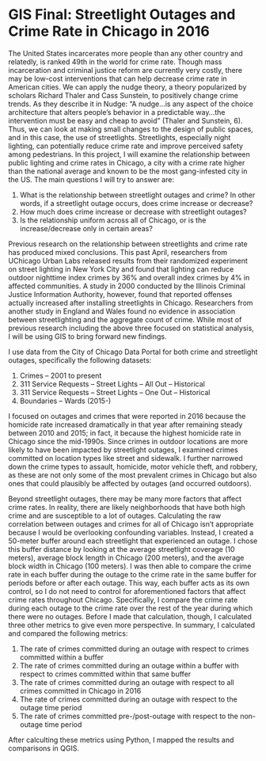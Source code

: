 # GIS Final: Streetlight Outages and Crime Rate in Chicago in 2016

The United States incarcerates more people than any other country and relatedly, is ranked 49th in the world for crime rate. Though mass incarceration and criminal justice reform are currently very costly, there may be low-cost interventions that can help decrease crime rate in American cities. We can apply the nudge theory, a theory popularized by scholars Richard Thaler and Cass Sunstein, to positively change crime trends. As they describe it in Nudge: “A nudge…is any aspect of the choice architecture that alters people’s behavior in a predictable way…the intervention must be easy and cheap to avoid” (Thaler and Sunstein, 6). Thus, we can look at making small changes to the design of public spaces, and in this case, the use of streetlights. Streetlights, especially night lighting, can potentially reduce crime rate and improve perceived safety among pedestrians. In this project, I will examine the relationship between public lighting and crime rates in Chicago, a city with a crime rate higher than the national average and known to be the most gang-infested city in the US. The main questions I will try to answer are:

1.	What is the relationship between streetlight outages and crime? In other words, if a streetlight outage occurs, does crime increase or decrease?
2.	How much does crime increase or decrease with streetlight outages?
3.	Is the relationship uniform across all of Chicago, or is the increase/decrease only in certain areas? 

Previous research on the relationship between streetlights and crime rate has produced mixed conclusions. This past April, researchers from UChicago Urban Labs released results from their randomized experiment on street lighting in New York City and found that lighting can reduce outdoor nighttime index crimes by 36% and overall index crimes by 4% in affected communities. A study in 2000 conducted by the Illinois Criminal Justice Information Authority, however, found that reported offenses actually increased after installing streetlights in Chicago. Researchers from another study in England and Wales found no evidence in association between streetlighting and the aggregate count of crime. While most of previous research including the above three focused on statistical analysis, I will be using GIS to bring forward new findings.

I use data from the City of Chicago Data Portal for both crime and streetlight outages, specifically the following datasets:
1. Crimes – 2001 to present
2. 311 Service Requests – Street Lights – All Out – Historical
3. 311 Service Requests – Street Lights – One Out – Historical
4.	Boundaries – Wards (2015-)

I focused on outages and crimes that were reported in 2016 because the homicide rate increased dramatically in that year after remaining steady between 2010 and 2015; in fact, it because the highest homicide rate in Chicago since the mid-1990s. Since crimes in outdoor locations are more likely to have been impacted by streetlight outages, I examined crimes committed on location types like street and sidewalk. I further narrowed down the crime types to assault, homicide, motor vehicle theft, and robbery, as these are not only some of the most prevalent crimes in Chicago but also ones that could plausibly be affected by outages (and occurred outdoors). 

Beyond streetlight outages, there may be many more factors that affect crime rates. In reality, there are likely neighborhoods that have both high crime and are susceptible to a lot of outages. Calculating the raw correlation between outages and crimes for all of Chicago isn’t appropriate because I would be overlooking confounding variables. Instead, I created a 50-meter buffer around each streetlight that experienced an outage. I chose this buffer distance by looking at the average streetlight coverage (10 meters), average block length in Chicago (200 meters), and the average block width in Chicago (100 meters). I was then able to compare the crime rate in each buffer during the outage to the crime rate in the same buffer for periods before or after each outage. This way, each buffer acts as its own control, so I do not need to control for aforementioned factors that affect crime rates throughout Chicago. Specifically, I compare the crime rate during each outage to the crime rate over the rest of the year during which there were no outages. Before I made that calculation, though, I calculated three other metrics to give even more perspective. In summary, I calculated and compared the following metrics:
1)	The rate of crimes committed during an outage with respect to crimes committed within a buffer 
2)	The rate of crimes committed during an outage within a buffer with respect to crimes committed within that same buffer
3)	The rate of crimes committed during an outage with respect to all crimes committed in Chicago in 2016
4)	The rate of crimes committed during an outage with respect to the outage time period
5)	The rate of crimes committed pre-/post-outage with respect to the non-outage time period

After calculting these metrics using Python, I mapped the results and comparisons in QGIS. 

